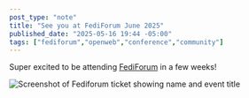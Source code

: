 ```yaml
---
post_type: "note" 
title: "See you at FediForum June 2025"
published_date: "2025-05-16 19:44 -05:00"
tags: ["fediforum","openweb","conference","community"]
---
```


Super excited to be attending [FediForum](https://fediforum.org/) in a few weeks!

![Screenshot of Fediforum ticket showing name and event title](http://cdn.lqdev.tech/files/images/fediforum-ticket.png)
